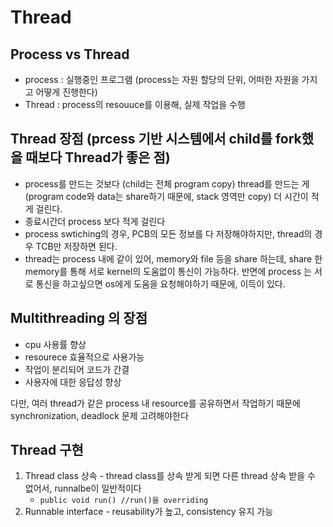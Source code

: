 # Thread
## Process vs Thread
  - process : 실행중인 프로그램 (process는 자원 할당의 단위, 어떠한 자원을 가지고 어떻게 진행한다) 
  - Thread : process의 resouuce를 이용해, 실제 작업을 수행

## Thread 장점 (prcess 기반 시스템에서 child를 fork했을 때보다 Thread가 좋은 점)
  - process를 만드는 것보다 (child는 전체 program copy) thread를 만드는 게(program code와 data는 share하기 때문에, stack 영역만 copy) 더 시간이 적게 걸린다.
  - 종료시간더 process 보다 적게 걸린다
  - process swtiching의 경우, PCB의 모든 정보를 다 저장해야하지만, thread의 경우 TCB만 저장하면 된다.
  - thread는 process 내에 같이 있어, memory와 file 등을 share 하는데, share 한 memory를 통해 서로 kernel의 도움없이 통신이 가능하다. 반면에 process 는 서로 통신을 하고싶으면 os에게 도움을 요청해야하기 때문에, 이득이 있다.
  
## Multithreading 의 장점
  - cpu 사용률 향상
  - resourece 효율적으로 사용가능
  - 작업이 분리되어 코드가 간결
  - 사용자에 대한 응답성 향상

다만, 여러 thread가 같은 process 내 resource를 공유하면서 작업하기 때문에 synchronization, deadlock 문제 고려해야한다

## Thread 구현
  1. Thread class 상속
    - thread class를 상속 받게 되면 다른 thread 상속 받을 수 없어서, runnalbe이 일반적이다
      - `public void run() //run()을 overriding `
  2. Runnable interface
    - reusability가 높고, consistency 유지 가능
